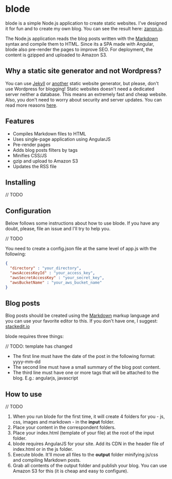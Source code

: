 # blode
blode is a simple Node.js application to create static websites. I've designed it for fun and to create my own blog. You can see the result here: [zanon.io](http://zanon.io).

The Node.js application reads the blog posts written with the [Markdown](http://daringfireball.net/projects/markdown/) syntax and compile them to HTML. Since its a SPA made with Angular, blode also pre-render the pages to improve SEO. For deployment, the content is gzipped and uploaded to Amazon S3.

## Why a static site generator and not Wordpress?
You can use [Jekyll](http://jekyllrb.com/) or [another](http://www.sitepoint.com/6-static-blog-generators-arent-jekyll/) static website generator, but please, don't use Wordpress for blogging! Static websites doesn't need a dedicated server neither a database. This means an extremely fast and cheap website. Also, you don't need to worry about security and server updates. You can read more reasons [here](http://www.sitepoint.com/wordpress-vs-jekyll-might-want-make-switch/).

## Features

- Compiles Markdown files to HTML
- Uses single-page application using AngularJS
- Pre-render pages
- Adds blog posts filters by tags
- Minifies CSS/JS
- gzip and upload to Amazon S3
- Updates the RSS file

## Installing

// TODO

## Configuration

Below follows some instructions about how to use blode. If you have any doubt, please, file an issue and I'll try to help you.

// TODO

You need to create a config.json file at the same level of app.js with the following:

```json
{
  "directory" : "your_directory",
  "awsAccessKeyId" : "your_access_key",
  "awsSecretAccessKey" : "your_secret_key",
  "awsBucketName" : "your_aws_bucket_name"
}
```

## Blog posts

Blog posts should be created using the [Markdown](http://en.wikipedia.org/wiki/Markdown) markup language and you can use your favorite editor to this. If you don't have one, I suggest: [stackedit.io](https://stackedit.io)

blode requires three things:

// TODO: template has changed

- The first line must have the date of the post in the following format: yyyy-mm-dd
- The second line must have a small summary of the blog post content.
- The third line must have one or more tags that will be attached to the blog. E.g.: angularjs, javascript

## How to use

// TODO

1. When you run blode for the first time, it will create 4 folders for you - js, css, images and markdown - in the **input** folder.
2. Place your content in the correspondent folders.
3. Place your index.html (template of your file) at the root of the input folder.
4. blode requires AngularJS for your site. Add its CDN in the header file of index.html or in the js folder.
5. Execute blode. It'll move all files to the **output** folder minifying js/css and compiling Markdown posts.
6. Grab all contents of the output folder and publish your blog. You can use Amazon S3 for this (it is cheap and easy to configure).
